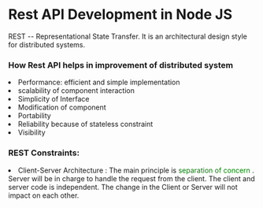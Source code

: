 # Rest API Development in Node JS
REST -- Representational State Transfer. 
It is an architectural design style for distributed systems.
### How Rest API helps in improvement of distributed system
<li> Performance: efficient and simple implementation</li>
<li> scalability of component interaction</li>
<li> Simplicity of Interface</li>
<li> Modification of component</li>
<li> Portability</li>
<li> Reliability because of stateless constraint</li>
<li> Visibility</li>

### REST Constraints:
<li> Client-Server Architecture : The main principle is <span style="color: green"> separation of concern </span>. Server will be in
                                charge to handle the request from the client. The client and server code
                                is independent. The change in the Client or Server will not impact on each other.</li>
